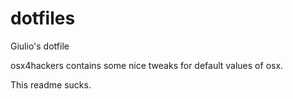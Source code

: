 dotfiles
========

Giulio's dotfile


osx4hackers contains some nice tweaks for default values of osx.

This readme sucks.
